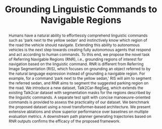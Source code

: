 ---
layout: project-page-new
title: "Grounding Linguistic Commands to Navigable Regions"
authors:
  - name: Nivedita Rufus*
    sup: 1
  - name: Kanishk Jain
    sup: 1
  - name: Unni Krishnan R Nair
    sup: 1
  - name: Vineet Gandhi
    sup: 1
  - name: K. Madhava Krishna
    sup: 1
affiliations:
  - name: IIIT Hyderabad, India
    link: https://robotics.iiit.ac.in
    sup: 1
permalink: /publications/2021/Rufus_Grounding-Linguistic-Commands/
abstract: "Humans have a natural ability to effortlessly comprehend linguistic commands such as 'park next to the yellow sedan' and instinctively know which region of the road the vehicle should navigate. Extending this ability to autonomous vehicles is the next step towards creating fully autonomous agents that respond and act according to human commands. To this end, we propose the novel task of Referring Navigable Regions (RNR), i.e., grounding regions of interest for navigation based on the linguistic command. RNR is different from Referring Image Segmentation (RIS), which focuses on grounding an object referred to by the natural language expression instead of grounding a navigable region. For example, for a command 'park next to the yellow sedan,' RIS will aim to segment the referred sedan, and RNR aims to segment the suggested parking region on the road. We introduce a new dataset, Talk2Car-RegSeg, which extends the existing Talk2car dataset with segmentation masks for the regions described by the linguistic commands. A separate test split with concise manoeuvre-oriented commands is provided to assess the practicality of our dataset. We benchmark the proposed dataset using a novel transformer-based architecture. We present extensive ablations and show superior performance over baselines on multiple evaluation metrics. A downstream path planner generating trajectories based on RNR outputs confirms the efficacy of the proposed framework."
paper: https://robotics.iiit.ac.in/publications/2021/IROS2021_Nivedita_Rufus_et_al_Grounding_Linguistic_Commands_to_Navigable_Regions.html
# iframe: https://www.youtube.com/embed/jhjskX4FQwA

---